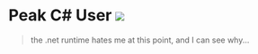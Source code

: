 # Peak C# User ![](https://komarev.com/ghpvc/?username=1Tiphereth)

> the .net runtime hates me at this point, and I can see why...
